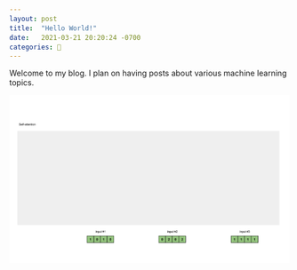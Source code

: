 ```yaml
---
layout: post
title:  "Hello World!"
date:   2021-03-21 20:20:24 -0700
categories: 👋
---
```

Welcome to my blog. I plan on having posts about various machine learning topics.

![](/assets/images/tracing-the-transformer/self_attention.gif)
